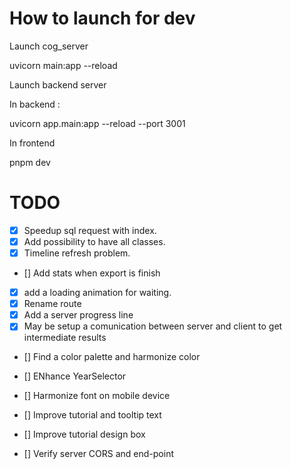 
# How to launch for dev


Launch cog_server

uvicorn main:app --reload

Launch backend server

In backend :

uvicorn app.main:app --reload --port 3001

In frontend

pnpm dev

# TODO

- [x] Speedup sql request with index.
- [x] Add possibility to have all classes.
- [x] Timeline refresh problem.
- [] Add stats when export is finish
- [x] add a loading animation for waiting.
- [x] Rename route
- [X] Add a server progress line
- [X] May be setup a comunication between server and client to get intermediate results
- [] Find a color palette and harmonize color
- [] ENhance YearSelector
- [] Harmonize font on mobile device
- [] Improve tutorial and tooltip text
- [] Improve tutorial design box

- [] Verify server CORS and end-point